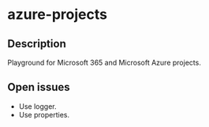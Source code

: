 # azure-projects

## Description
Playground for Microsoft 365 and Microsoft Azure projects.

## Open issues

- Use logger.
- Use properties.
